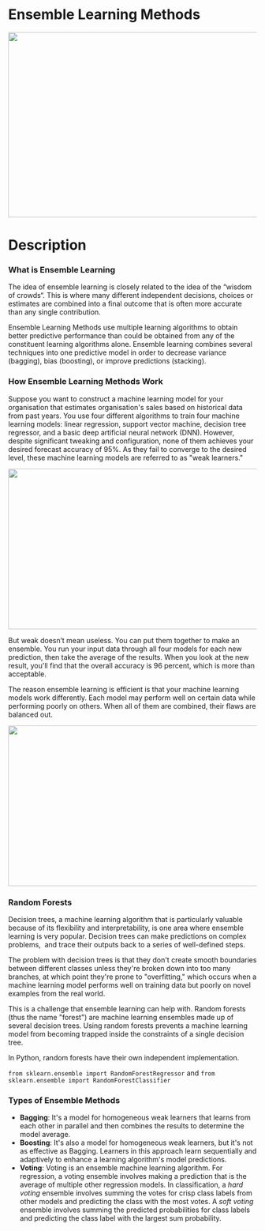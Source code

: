 # Ensemble Learning Methods

<img src="https://github.com/nakshatra-garg/winter-of-contributing/blob/Datascience_With_Python/Datascience_With_Python/Machine%20Learning/Tutorials/Ensemble%20Methods/Images/Ensemble_Methods.png" width="600" height="375">

# Description
### What is Ensemble Learning
The idea of ensemble learning is closely related to the idea of the “wisdom of crowds“. This is where many different independent decisions, choices or estimates are combined into a final outcome that is often more accurate than any single contribution.

Ensemble Learning Methods use multiple learning algorithms to obtain better predictive performance than could be obtained from any of the constituent learning algorithms alone. Ensemble learning combines several techniques into one predictive model in order to decrease variance (bagging), bias (boosting), or improve predictions (stacking).


### How Ensemble Learning Methods Work
Suppose you want to construct a machine learning model for your organisation that estimates organisation's sales based on historical data from past years. You use four different algorithms to train four machine learning models: linear regression, support vector machine, decision tree regressor, and a basic deep artificial neural network (DNN).
However, despite significant tweaking and configuration, none of them achieves your desired forecast accuracy of 95%. As they fail to converge to the desired level, these machine learning models are referred to as "weak learners."<br>

<img src="https://github.com/nakshatra-garg/winter-of-contributing/blob/Datascience_With_Python/Datascience_With_Python/Machine%20Learning/Tutorials/Ensemble%20Methods/Images/Ensemble_Methods_2.webp" width="700" height="325">

But weak doesn’t mean useless. You can put them together to make an ensemble. You run your input data through all four models for each new prediction, then take the average of the results. When you look at the new result, you'll find that the overall accuracy is 96 percent, which is more than acceptable.

The reason ensemble learning is efficient is that your machine learning models work differently. Each model may perform well on certain data while performing poorly on others. When all of them are combined, their flaws are balanced out.

<img src="https://github.com/nakshatra-garg/winter-of-contributing/blob/Datascience_With_Python/Datascience_With_Python/Machine%20Learning/Tutorials/Ensemble%20Methods/Images/ensemble-machine-learning-models.webp" width="700" height="325">

<br>

### Random Forests

Decision trees, a machine learning algorithm that is particularly valuable because of its flexibility and interpretability, is one area where ensemble learning is very popular. Decision trees can make predictions on complex problems,  and trace their outputs back to a series of well-defined steps.

The problem with decision trees is that they don't create smooth boundaries between different classes unless they're broken down into too many branches, at which point they're prone to "overfitting," which occurs when a machine learning model performs well on training data but poorly on novel examples from the real world.

This is a challenge that ensemble learning can help with. Random forests (thus the name "forest") are machine learning ensembles made up of several decision trees. Using random forests prevents a machine learning model from becoming trapped inside the constraints of a single decision tree.

In Python, random forests have their own independent implementation.

`from sklearn.ensemble import RandomForestRegressor` and `from sklearn.ensemble import RandomForestClassifier`

### Types of Ensemble Methods

- **Bagging**: It's a model for homogeneous weak learners that learns from each other in parallel and then combines the results to determine the model average.
- **Boosting**: It's also a model for homogeneous weak learners, but it's not as effective as Bagging. Learners in this approach learn sequentially and adaptively to enhance a learning algorithm's model predictions.
- **Voting**: Voting is an ensemble machine learning algorithm. For regression, a voting ensemble involves making a prediction that is the average of multiple other regression models. In classification, a _hard voting_ ensemble involves summing the votes for crisp class labels from other models and predicting the class with the most votes. A _soft voting_ ensemble involves summing the predicted probabilities for class labels and predicting the class label with the largest sum probability.

